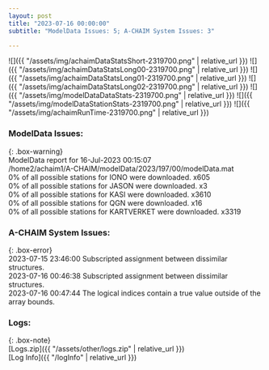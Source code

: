 ```yaml
---
layout: post
title: "2023-07-16 00:00:00"
subtitle: "ModelData Issues: 5; A-CHAIM System Issues: 3"

---
```


![]({{ "/assets/img/achaimDataStatsShort-2319700.png" | relative_url }})
![]({{ "/assets/img/achaimDataStatsLong00-2319700.png" | relative_url }})
![]({{ "/assets/img/achaimDataStatsLong01-2319700.png" | relative_url }})
![]({{ "/assets/img/achaimDataStatsLong02-2319700.png" | relative_url }})
![]({{ "/assets/img/modelDataDataStats-2319700.png" | relative_url }})
![]({{ "/assets/img/modelDataStationStats-2319700.png" | relative_url }})
![]({{ "/assets/img/achaimRunTime-2319700.png" | relative_url }})


### ModelData Issues:  
  
{: .box-warning}  
 ModelData report for 16-Jul-2023 00:15:07   
 /home2/achaim1/A-CHAIM/modelData/2023/197/00/modelData.mat   
 0% of all possible stations for IONO were downloaded. x605   
 0% of all possible stations for JASON were downloaded. x3   
 0% of all possible stations for KASI were downloaded. x3610   
 0% of all possible stations for QGN were downloaded. x16   
 0% of all possible stations for KARTVERKET were downloaded. x3319   
  
### A-CHAIM System Issues:  
  
{: .box-error}  
2023-07-15 23:46:00 Subscripted assignment between dissimilar structures.  
2023-07-16 00:46:38 Subscripted assignment between dissimilar structures.  
2023-07-16 00:47:44 The logical indices contain a true value outside of the array bounds.  

### Logs:  
  
{: .box-note}  
[Logs.zip]({{ "/assets/other/logs.zip" | relative_url }})  
[Log Info]({{ "/logInfo" | relative_url }})  
